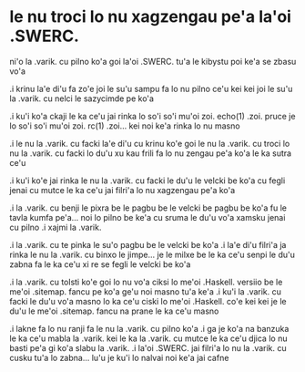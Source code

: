 # le nu troci lo nu xagzengau pe'a la'oi .SWERC.
ni'o la .varik. cu pilno ko'a goi la'oi .SWERC. tu'a le kibystu poi ke'a se zbasu vo'a

.i krinu la'e di'u fa zo'e joi le su'u sampu fa lo nu pilno ce'u kei kei joi le su'u la .varik. cu nelci le sazycimde pe ko'a

.i ku'i ko'a ckaji le ka ce'u jai rinka lo so'i so'i mu'oi zoi. echo(1) .zoi. pruce je lo so'i so'i mu'oi zoi. rc(1) .zoi... kei noi ke'a rinka lo nu masno

.i le nu la .varik. cu facki la'e di'u cu krinu ko'e goi le nu la .varik. cu troci lo nu la .varik. cu facki lo du'u xu kau frili fa lo nu zengau pe'a ko'a le ka sutra ce'u

.i ku'i ko'e jai rinka le nu la .varik. cu facki le du'u le velcki be ko'a cu fegli jenai cu mutce le ka ce'u jai filri'a lo nu xagzengau pe'a ko'a

.i la .varik. cu benji le pixra be le pagbu be le velcki be pagbu be ko'a fu le tavla kumfa pe'a... noi lo pilno be ke'a cu sruma le du'u vo'a xamsku jenai cu pilno  .i xajmi la .varik.

.i la .varik. cu te pinka le su'o pagbu be le velcki be ko'a  .i la'e di'u filri'a ja rinka le nu la .varik. cu binxo le jimpe... je le milxe be le ka ce'u senpi le du'u zabna fa le ka ce'u xi re se fegli le velcki be ko'a

.i la .varik. cu tolsti ko'e goi lo nu vo'a ciksi lo me'oi .Haskell. versiio be le me'oi .sitemap. fancu pe ko'a ge'u noi masno tu'a ke'a  .i ku'i la .varik. cu facki le du'u vo'a masno lo ka ce'u ciski lo me'oi .Haskell. co'e kei kei je le du'u le me'oi .sitemap. fancu na prane le ka ce'u masno

.i lakne fa lo nu ranji fa le nu la .varik. cu pilno ko'a  .i ga je ko'a na banzuka le ka ce'u mabla la .varik. kei le ka la .varik. cu mutce le ka ce'u djica lo nu basti pe'a gi ko'a slabu la .varik.  .i la'oi .SWERC. jai filri'a lo nu la .varik. cu cusku tu'a lo zabna... lu'u je ku'i lo nalvai noi ke'a jai cafne
